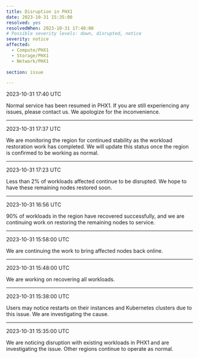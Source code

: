 ```yaml
---
title: Disruption in PHX1
date: 2023-10-31 15:35:00
resolved: yes
resolvedWhen: 2023-10-31 17:40:00
# Possible severity levels: down, disrupted, notice
severity: notice 
affected:
  - Compute/PHX1
  - Storage/PHX1
  - Network/PHX1
    
section: issue

---
```


2023-10-31 17:40 UTC

Normal service has been resumed in PHX1. If you are still experiencing any issues, please contact us. We apologize for the inconvenience.

---

2023-10-31 17:37 UTC

We are monitoring the region for continued stability as the workload restoration work has completed. We will update this status once the region is confirmed to be working as normal.

---

2023-10-31 17:23 UTC

Less than 2% of workloads affected continue to be disrupted. We hope to have these remaining nodes restored soon.

---

2023-10-31 16:56 UTC

90% of workloads in the region have recovered successfully, and we are continuing work on restoring the remaining nodes to service.

---

2023-10-31 15:58:00 UTC

We are continuing the work to bring affected nodes back online.

---

2023-10-31 15:48:00 UTC

We are working on recovering all workloads.

---

2023-10-31 15:38:00 UTC

Users may notice restarts on their instances and Kubernetes clusters due to this issue. We are investigating the cause.

---

2023-10-31 15:35:00 UTC

We are noticing disruption with existing workloads in PHX1 and are investigating the issue. Other regions continue to operate as normal.
